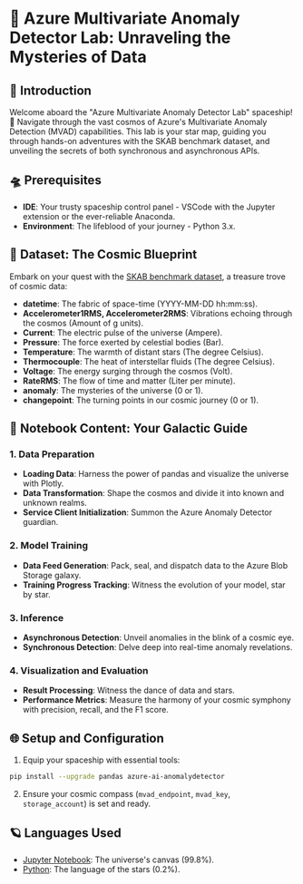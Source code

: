# 🌌 Azure Multivariate Anomaly Detector Lab: Unraveling the Mysteries of Data

## 🌠 Introduction

Welcome aboard the "Azure Multivariate Anomaly Detector Lab" spaceship! 🚀 Navigate through the vast cosmos of Azure's Multivariate Anomaly Detection (MVAD) capabilities. This lab is your star map, guiding you through hands-on adventures with the SKAB benchmark dataset, and unveiling the secrets of both synchronous and asynchronous APIs.

## 🛸 Prerequisites

- **IDE**: Your trusty spaceship control panel - VSCode with the Jupyter extension or the ever-reliable Anaconda.
- **Environment**: The lifeblood of your journey - Python 3.x.

## 🌌 Dataset: The Cosmic Blueprint

Embark on your quest with the [SKAB benchmark dataset](https://www.kaggle.com/datasets/caesarlupum/benckmark-anomaly-timeseries-skab), a treasure trove of cosmic data:

- **datetime**: The fabric of space-time (YYYY-MM-DD hh:mm:ss).
- **Accelerometer1RMS, Accelerometer2RMS**: Vibrations echoing through the cosmos (Amount of g units).
- **Current**: The electric pulse of the universe (Ampere).
- **Pressure**: The force exerted by celestial bodies (Bar).
- **Temperature**: The warmth of distant stars (The degree Celsius).
- **Thermocouple**: The heat of interstellar fluids (The degree Celsius).
- **Voltage**: The energy surging through the cosmos (Volt).
- **RateRMS**: The flow of time and matter (Liter per minute).
- **anomaly**: The mysteries of the universe (0 or 1).
- **changepoint**: The turning points in our cosmic journey (0 or 1).

## 📜 Notebook Content: Your Galactic Guide

### 1. Data Preparation

- **Loading Data**: Harness the power of pandas and visualize the universe with Plotly.
- **Data Transformation**: Shape the cosmos and divide it into known and unknown realms.
- **Service Client Initialization**: Summon the Azure Anomaly Detector guardian.

### 2. Model Training

- **Data Feed Generation**: Pack, seal, and dispatch data to the Azure Blob Storage galaxy.
- **Training Progress Tracking**: Witness the evolution of your model, star by star.

### 3. Inference

- **Asynchronous Detection**: Unveil anomalies in the blink of a cosmic eye.
- **Synchronous Detection**: Delve deep into real-time anomaly revelations.

### 4. Visualization and Evaluation

- **Result Processing**: Witness the dance of data and stars.
- **Performance Metrics**: Measure the harmony of your cosmic symphony with precision, recall, and the F1 score.

## 🌐 Setup and Configuration

1. Equip your spaceship with essential tools:

```bash
pip install --upgrade pandas azure-ai-anomalydetector
```

2. Ensure your cosmic compass (`mvad_endpoint`, `mvad_key`, `storage_account`) is set and ready.

## 🪐 Languages Used

- [Jupyter Notebook](https://github.com/ShaoXiangChien/azure-mvad-lab/blob/master/MVAD_lab.ipynb): The universe's canvas (99.8%).
- [Python](https://github.com/ShaoXiangChien/azure-mvad-lab/search?l=python): The language of the stars (0.2%).
